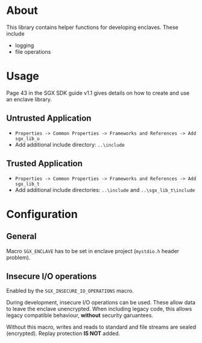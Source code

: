 # About
This library contains helper functions for developing enclaves. These include

- logging
- file operations

# Usage
Page 43 in the SGX SDK guide v1.1 gives details on how to create and use an enclave library.

## Untrusted Application
- `Properties -> Common Properties -> Frameworks and References -> Add sgx_lib_u`
- Add additional include directory: `..\include`

## Trusted Application
- `Properties -> Common Properties -> Frameworks and References -> Add sgx_lib_t`
- Add additional include directories: `..\include` and `..\sgx_lib_t\include`

# Configuration
## General
Macro `SGX_ENCLAVE` has to be set in enclave project (`mystdio.h` header problem).

## Insecure I/O operations
Enabled by the `SGX_INSECURE_IO_OPERATIONS` macro.

During development, insecure I/O operations can be used. These allow data to leave the enclave unencrypted.
When including legacy code, this allows legacy compatible behaviour, **without** security garuantees.

Without this macro, writes and reads to standard and file streams are sealed (encrypted).
Replay protection **IS NOT** added.
